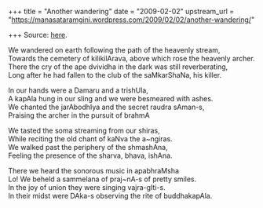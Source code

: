 +++
title = "Another wandering"
date = "2009-02-02"
upstream_url = "https://manasataramgini.wordpress.com/2009/02/02/another-wandering/"

+++
Source: [here](https://manasataramgini.wordpress.com/2009/02/02/another-wandering/).

We wandered on earth following the path of the heavenly stream,  
Towards the cemetery of kilikilArava, above which rose the heavenly
archer.  
There the cry of the ape dvividha in the dark was still reverberating,  
Long after he had fallen to the club of the saMkarShaNa, his killer.

In our hands were a Damaru and a trishUla,  
A kapAla hung in our sling and we were besmeared with ashes.  
We chanted the jarAbodhIya and the secret raudra sAman-s,  
Praising the archer in the pursuit of brahmA

We tasted the soma streaming from our shiras,  
While reciting the old chant of kaNva the a\~ngiras.  
We walked past the periphery of the shmashAna,  
Feeling the presence of the sharva, bhava, ishAna.

There we heard the sonorous music in apabhraMsha  
Lo! We beheld a sammelana of praj\~nA-s of pretty smiles.  
In the joy of union they were singing vajra-gIti-s.  
In their midst were DAka-s observing the rite of buddhakapAla.

